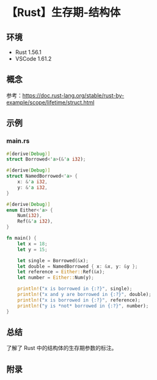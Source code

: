 # 【Rust】生存期-结构体

## 环境

- Rust 1.56.1
- VSCode 1.61.2

## 概念

参考：<https://doc.rust-lang.org/stable/rust-by-example/scope/lifetime/struct.html>  

## 示例

### main.rs

```rust
#[derive(Debug)]
struct Borrowed<'a>(&'a i32);

#[derive(Debug)]
struct NamedBorrowed<'a> {
    x: &'a i32,
    y: &'a i32,
}

#[derive(Debug)]
enum Either<'a> {
    Num(i32),
    Ref(&'a i32),
}

fn main() {
    let x = 18;
    let y = 15;

    let single = Borrowed(&x);
    let double = NamedBorrowed { x: &x, y: &y };
    let reference = Either::Ref(&x);
    let number = Either::Num(y);

    println!("x is borrowed in {:?}", single);
    println!("x and y are borrowed in {:?}", double);
    println!("x is borrowed in {:?}", reference);
    println!("y is *not* borrowed in {:?}", number);
}
```

## 总结

了解了 Rust 中的结构体的生存期参数的标注。

## 附录
